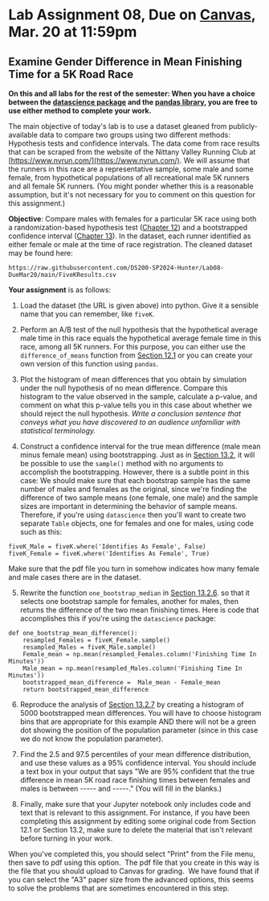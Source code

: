 # Lab Assignment 08, Due on [Canvas](https://psu.instructure.com/courses/2306358/assignments/16003002?module_item_id=41285277), Mar. 20 at 11:59pm
## Examine Gender Difference in Mean Finishing Time for a 5K Road Race

**On this and all labs for the rest of the semester: When you have a choice between the [datascience package](https://www.data8.org/datascience/) and the [pandas library](https://pandas.pydata.org/docs/), you are free to use either method to complete your work.**

The main objective of today's lab is to use a dataset gleaned from publicly-available data to compare two groups using two different methods: Hypothesis tests and confidence intervals.
The data come from race results that can be scraped from the website of the Nittany Valley Running Club at [https://www.nvrun.com/](https://www.nvrun.com/).
We will assume that the runners in this race are a representative sample, some male and some female, from hypothetical populations of all recreational male 5K runners and all female 5K runners.  (You might ponder whether this is a reasonable assumption, but it's not necessary for you to comment on this question for this assignment.)


**Objective**: Compare males with females for a particular 5K race using both a randomization-based hypothesis test ([Chapter 12](https://inferentialthinking.com/chapters/12/Comparing_Two_Samples.html)) and a bootstrapped confidence interval ([Chapter 13](https://inferentialthinking.com/chapters/13/Estimation.html)).
In the dataset, each runner identified as either female or male at the time of race registration.  The cleaned dataset may be found here:
```
https://raw.githubusercontent.com/DS200-SP2024-Hunter/Lab08-DueMar20/main/FiveKResults.csv
```

**Your assignment** is as follows:

1. Load the dataset (the URL is given above) into python. Give it a sensible name that you can remember, like `fiveK`.

2. Perform an A/B test of the null hypothesis that the hypothetical average male time in this race equals the hypothetical average female time in this race, among all 5K runners. For this purpose, you can either use the `difference_of_means` function from [Section 12.1](https://inferentialthinking.com/chapters/12/1/AB_Testing.html) or you can create your own version of this function using `pandas`.

3. Plot the histogram of mean differences that you obtain by simulation under the null hypothesis of no mean difference. Compare this histogram to the value observed in the sample, calculate a p-value, and comment on what this p-value tells you in this case about whether we should reject the null hypothesis. _Write a conclusion sentence that conveys what you have discovered to an audience unfamiliar with statistical terminology._

4. Construct a confidence interval for the true mean difference (male mean minus female mean) using bootstrapping.  Just as in [Section 13.2](https://inferentialthinking.com/chapters/13/2/Bootstrap.html), it will be possible to use the `sample()` method with no arguments to accomplish the bootstrapping.  However, there is a subtle point in this case:  We should make sure that each bootstrap sample has the same number of males and females as the original, since we're finding the difference of two sample means (one female, one male) and the sample sizes are important in determining the behavior of sample means.  Therefore, if you're using `datascience` then you'll want to create two separate `Table` objects, one for females and one for males, using code such as this:
```
fiveK_Male = fiveK.where('Identifies As Female', False)
fiveK_Female = fiveK.where('Identifies As Female', True)
```
Make sure that the pdf file you turn in somehow indicates how many female and male cases there are in the dataset.

5. Rewrite the function `one_bootstrap_median` in [Section 13.2.6](https://inferentialthinking.com/chapters/13/2/Bootstrap.html). so that it selects one bootstrap sample for females, another for males, then returns the difference of the two mean finishing times.  Here is code that accomplishes this if you're using the `datascience` package:
```
def one_bootstrap_mean_difference():
    resampled_Females = fiveK_Female.sample()
    resampled_Males = fiveK_Male.sample()
    Female_mean = np.mean(resampled_Females.column('Finishing Time In Minutes'))
    Male_mean = np.mean(resampled_Males.column('Finishing Time In Minutes'))
    bootstrapped_mean_difference =  Male_mean - Female_mean
    return bootstrapped_mean_difference
 ```

6. Reproduce the analysis of [Section 13.2.7](https://inferentialthinking.com/chapters/13/2/Bootstrap.html) by creating a histogram of 5000 bootstrapped mean differences.  You will have to choose histogram bins that are appropriate for this example AND there will not be a green dot showing the position of the population parameter (since in this case we do not know the population parameter).

7. Find the 2.5 and 97.5 percentiles of your mean difference distribution, and use these values as a 95% confidence interval.  You should include a text box in your output that says "We are 95% confident that the true difference in mean 5K road race finishing times between females and males is between ----- and -----." (You will fill in the blanks.)

8.  Finally, make sure that your Jupyter notebook only includes code and text that is relevant to this assignment.  For instance, if you have been completing this assignment by editing some original code from Section 12.1 or Section 13.2, make sure to delete the material that isn't relevant before turning in your work.

When you've completed this, you should select "Print" from the File menu, then save to pdf using this option.  The pdf file that you create in this way is the file that you should upload to Canvas for grading.  We have found that if you can select the "A3" paper size from the advanced options, this seems to solve the problems that are sometimes encountered in this step.


